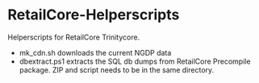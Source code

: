 # RetailCore-Helperscripts

Helperscripts for RetailCore Trinitycore.

- mk_cdn.sh downloads the current NGDP data
- dbextract.ps1 extracts the SQL db dumps from RetailCore Precompile package. ZIP and script needs to be in the same directory.
